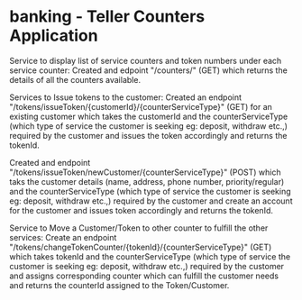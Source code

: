 # banking - Teller Counters Application


Service to display list of service counters and token numbers under each service counter: 
Created and edpoint "/counters/" (GET) which returns the details of all the counters available.

Services to Issue tokens to the customer:
Created an endpoint "/tokens/issueToken/{customerId}/{counterServiceType}" (GET) for an existing customer which takes the customerId and the counterServiceType (which type of service the customer is seeking eg: deposit, withdraw etc.,) required by the customer and issues the token accordingly and returns the tokenId.


Created and endpoint "/tokens/issueToken/newCustomer/{counterServiceType}" (POST) which taks the customer details (name, address, phone number, priority/regular) and the counterServiceType (which type of service the customer is seeking eg: deposit, withdraw etc.,) required by the customer and create an account for the customer and issues token accordingly and returns the tokenId.


Service to Move a Customer/Token to other counter to fulfill the other services:
Create an endpoint "/tokens/changeTokenCounter/{tokenId}/{counterServiceType}" (GET) which takes tokenId and the counterServiceType (which type of service the customer is seeking eg: deposit, withdraw etc.,) required by the customer and assigns corresponding counter which can fulfill the customer needs and returns the counterId assigned to the Token/Customer.

